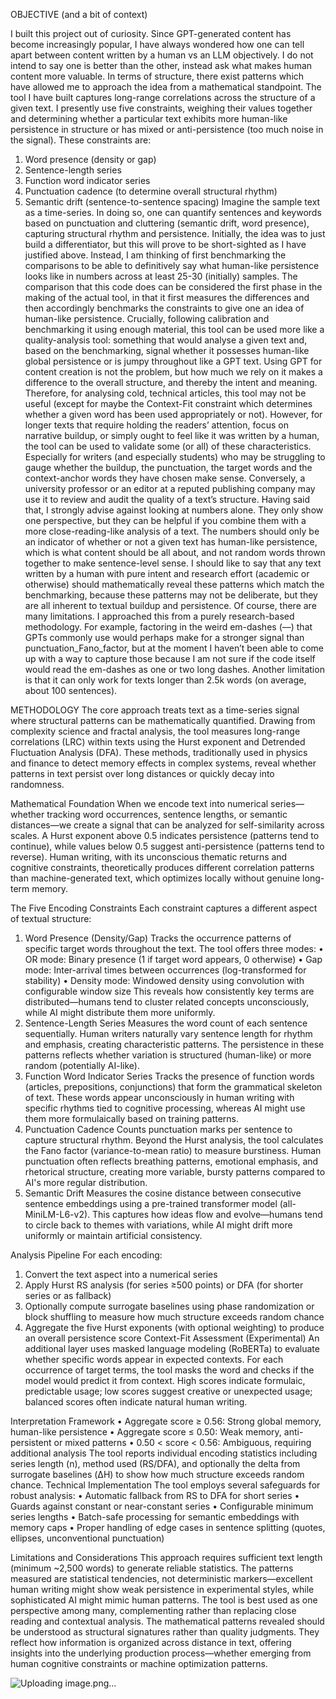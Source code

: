 OBJECTIVE (and a bit of context)

I built this project out of curiosity. Since GPT-generated content has become increasingly popular, I have always wondered how one can tell apart between content written by a human vs an LLM objectively. I do not intend to say one is better than the other, instead ask what makes human content more valuable. In terms of structure, there exist patterns which have allowed me to approach the idea from a mathematical standpoint. The tool I have built captures long-range correlations across the structure of a given text. I presently use five constraints, weighing their values together and determining whether a particular text exhibits more human-like persistence in structure or has mixed or anti-persistence (too much noise in the signal). These constraints are:
1.	Word presence (density or gap)
2.	Sentence-length series
3.	Function word indicator series
4.	Punctuation cadence (to determine overall structural rhythm)
5.	Semantic drift (sentence-to-sentence spacing)
Imagine the sample text as a time-series. In doing so, one can quantify sentences and keywords based on punctuation and cluttering (semantic drift, word presence), capturing structural rhythm and persistence. Initially, the idea was to just build a differentiator, but this will prove to be short-sighted as I have justified above. Instead, I am thinking of first benchmarking the comparisons to be able to definitively say what human-like persistence looks like in numbers across at least 25-30 (initially) samples. The comparison that this code does can be considered the first phase in the making of the actual tool, in that it first measures the differences and then accordingly benchmarks the constraints to give one an idea of human-like persistence.
Crucially, following calibration and benchmarking it using enough material, this tool can be used more like a quality-analysis tool: something that would analyse a given text and, based on the benchmarking, signal whether it possesses human-like global persistence or is jumpy throughout like a GPT text. Using GPT for content creation is not the problem, but how much we rely on it makes a difference to the overall structure, and thereby the intent and meaning. Therefore, for analysing cold, technical articles, this tool may not be useful (except for maybe the Context-Fit constraint which determines whether a given word has been used appropriately or not). However, for longer texts that require holding the readers’ attention, focus on narrative buildup, or simply ought to feel like it was written by a human, the tool can be used to validate some (or all) of these characteristics. Especially for writers (and especially students) who may be struggling to gauge whether the buildup, the punctuation, the target words and the context-anchor words they have chosen make sense. Conversely, a university professor or an editor at a reputed publishing company may use it to review and audit the quality of a text’s structure.
Having said that, I strongly advise against looking at numbers alone. They only show one perspective, but they can be helpful if you combine them with a more close-reading-like analysis of a text. The numbers should only be an indicator of whether or not a given text has human-like persistence, which is what content should be all about, and not random words thrown together to make sentence-level sense. I should like to say that any text written by a human with pure intent and research effort (academic or otherwise) should mathematically reveal these patterns which match the benchmarking, because these patterns may not be deliberate, but they are all inherent to textual buildup and persistence.
	Of course, there are many limitations. I approached this from a purely research-based methodology. For example, factoring in the weird em-dashes (––) that GPTs commonly use would perhaps make for a stronger signal than punctuation_Fano_factor, but at the moment I haven’t been able to come up with a way to capture those because I am not sure if the code itself would read the em-dashes as one or two long dashes. Another limitation is that it can only work for texts longer than 2.5k words (on average, about 100 sentences).

METHODOLOGY
The core approach treats text as a time-series signal where structural patterns can be mathematically quantified. Drawing from complexity science and fractal analysis, the tool measures long-range correlations (LRC) within texts using the Hurst exponent and Detrended Fluctuation Analysis (DFA). These methods, traditionally used in physics and finance to detect memory effects in complex systems, reveal whether patterns in text persist over long distances or quickly decay into randomness.

Mathematical Foundation
When we encode text into numerical series—whether tracking word occurrences, sentence lengths, or semantic distances—we create a signal that can be analyzed for self-similarity across scales. A Hurst exponent above 0.5 indicates persistence (patterns tend to continue), while values below 0.5 suggest anti-persistence (patterns tend to reverse). Human writing, with its unconscious thematic returns and cognitive constraints, theoretically produces different correlation patterns than machine-generated text, which optimizes locally without genuine long-term memory.

The Five Encoding Constraints
Each constraint captures a different aspect of textual structure:
1. Word Presence (Density/Gap) Tracks the occurrence patterns of specific target words throughout the text. The tool offers three modes:
•	OR mode: Binary presence (1 if target word appears, 0 otherwise)
•	Gap mode: Inter-arrival times between occurrences (log-transformed for stability)
•	Density mode: Windowed density using convolution with configurable window size
This reveals how consistently key terms are distributed—humans tend to cluster related concepts unconsciously, while AI might distribute them more uniformly.
2. Sentence-Length Series Measures the word count of each sentence sequentially. Human writers naturally vary sentence length for rhythm and emphasis, creating characteristic patterns. The persistence in these patterns reflects whether variation is structured (human-like) or more random (potentially AI-like).
3. Function Word Indicator Series Tracks the presence of function words (articles, prepositions, conjunctions) that form the grammatical skeleton of text. These words appear unconsciously in human writing with specific rhythms tied to cognitive processing, whereas AI might use them more formulaically based on training patterns.
4. Punctuation Cadence Counts punctuation marks per sentence to capture structural rhythm. Beyond the Hurst analysis, the tool calculates the Fano factor (variance-to-mean ratio) to measure burstiness. Human punctuation often reflects breathing patterns, emotional emphasis, and rhetorical structure, creating more variable, bursty patterns compared to AI's more regular distribution.
5. Semantic Drift Measures the cosine distance between consecutive sentence embeddings using a pre-trained transformer model (all-MiniLM-L6-v2). This captures how ideas flow and evolve—humans tend to circle back to themes with variations, while AI might drift more uniformly or maintain artificial consistency.

Analysis Pipeline
For each encoding:
1.	Convert the text aspect into a numerical series
2.	Apply Hurst RS analysis (for series ≥500 points) or DFA (for shorter series or as fallback)
3.	Optionally compute surrogate baselines using phase randomization or block shuffling to measure how much structure exceeds random chance
4.	Aggregate the five Hurst exponents (with optional weighting) to produce an overall persistence score
Context-Fit Assessment (Experimental)
An additional layer uses masked language modeling (RoBERTa) to evaluate whether specific words appear in expected contexts. For each occurrence of target terms, the tool masks the word and checks if the model would predict it from context. High scores indicate formulaic, predictable usage; low scores suggest creative or unexpected usage; balanced scores often indicate natural human writing.

Interpretation Framework
•	Aggregate score ≥ 0.56: Strong global memory, human-like persistence
•	Aggregate score ≤ 0.50: Weak memory, anti-persistent or mixed patterns
•	0.50 < score < 0.56: Ambiguous, requiring additional analysis
The tool reports individual encoding statistics including series length (n), method used (RS/DFA), and optionally the delta from surrogate baselines (ΔH) to show how much structure exceeds random chance.
Technical Implementation
The tool employs several safeguards for robust analysis:
•	Automatic fallback from RS to DFA for short series
•	Guards against constant or near-constant series
•	Configurable minimum series lengths
•	Batch-safe processing for semantic embeddings with memory caps
•	Proper handling of edge cases in sentence splitting (quotes, ellipses, unconventional punctuation)

Limitations and Considerations
This approach requires sufficient text length (minimum ~2,500 words) to generate reliable statistics. The patterns measured are statistical tendencies, not deterministic markers—excellent human writing might show weak persistence in experimental styles, while sophisticated AI might mimic human patterns. The tool is best used as one perspective among many, complementing rather than replacing close reading and contextual analysis.
The mathematical patterns revealed should be understood as structural signatures rather than quality judgments. They reflect how information is organized across distance in text, offering insights into the underlying production process—whether emerging from human cognitive constraints or machine optimization patterns.

![Uploading image.png…]()
